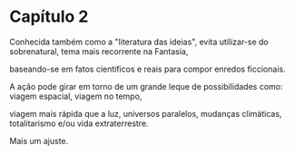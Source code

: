 # Capítulo 2

Conhecida também como a "literatura das ideias", evita utilizar-se do sobrenatural, tema mais recorrente na Fantasia,

baseando-se em fatos científicos e reais para compor enredos ficcionais.



A ação pode girar em torno de um grande leque de possibilidades como: viagem espacial, viagem no tempo,

viagem mais rápida que a luz, universos paralelos, mudanças climáticas, totalitarismo e/ou vida extraterrestre.

Mais um ajuste.
